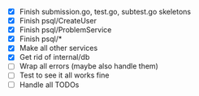 - [x] Finish submission.go, test.go, subtest.go skeletons
- [x] Finish psql/CreateUser
- [x] Finish psql/ProblemService
- [x] Finish psql/\*
- [x] Make all other services
- [x] Get rid of internal/db
- [ ] Wrap all errors (maybe also handle them)
- [ ] Test to see it all works fine
- [ ] Handle all TODOs
